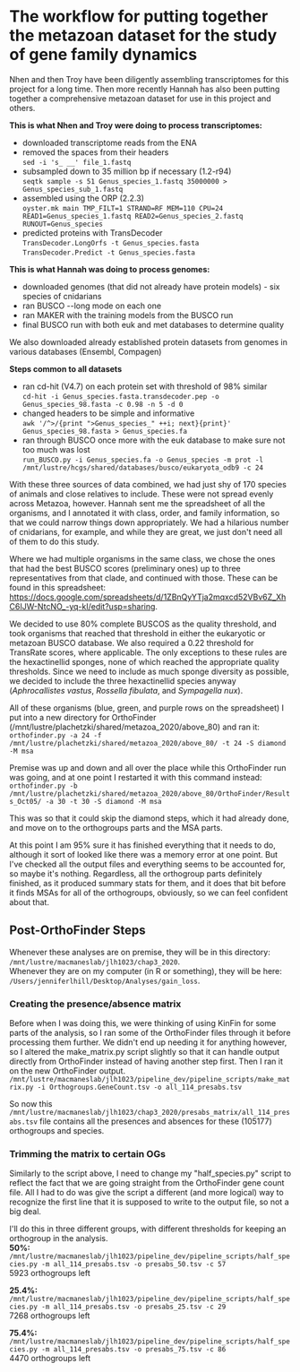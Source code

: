 # The workflow for putting together the metazoan dataset for the study of gene family dynamics  

Nhen and then Troy have been diligently assembling transcriptomes for this project for a long time. Then more recently Hannah has also been putting together a comprehensive metazoan dataset for use in this project and others.   

**This is what Nhen and Troy were doing to process transcriptomes:**  
- downloaded transcriptome reads from the ENA  
- removed the spaces from their headers  
    `sed -i 's_ __' file_1.fastq`  
- subsampled down to 35 million bp if necessary (1.2-r94)  
    `seqtk sample -s 51 Genus_species_1.fastq 35000000 > Genus_species_sub_1.fastq`  
- assembled using the ORP (2.2.3)  
    `oyster.mk main TMP_FILT=1 STRAND=RF MEM=110 CPU=24 READ1=Genus_species_1.fastq READ2=Genus_species_2.fastq RUNOUT=Genus_species`  
- predicted proteins with TransDecoder  
    `TransDecoder.LongOrfs -t Genus_species.fasta`  
    `TransDecoder.Predict -t Genus_species.fasta`  

**This is what Hannah was doing to process genomes:**  
- downloaded genomes (that did not already have protein models) - six species of cnidarians  
- ran BUSCO --long mode on each one  
- ran MAKER with the training models from the BUSCO run  
- final BUSCO run with both euk and met databases to determine quality  

We also downloaded already established protein datasets from genomes in various databases (Ensembl, Compagen)  

**Steps common to all datasets**  
- ran cd-hit (V4.7) on each protein set with threshold of 98% similar  
    `cd-hit -i Genus_species.fasta.transdecoder.pep -o Genus_species_98.fasta -c 0.98 -n 5 -d 0`  
- changed headers to be simple and informative  
    `awk '/^>/{print ">Genus_species_" ++i; next}{print}' Genus_species_98.fasta > Genus_species.fa`  
- ran through BUSCO once more with the euk database to make sure not too much was lost  
    `run_BUSCO.py -i Genus_species.fa -o Genus_species -m prot -l /mnt/lustre/hcgs/shared/databases/busco/eukaryota_odb9 -c 24`  


With these three sources of data combined, we had just shy of 170 species of animals and close relatives to include. These were not spread evenly across Metazoa, however. Hannah sent me the spreadsheet of all the organisms, and I annotated it with class, order, and family information, so that we could narrow things down appropriately. We had a hilarious number of cnidarians, for example, and while they are great, we just don't need all of them to do this study.  

Where we had multiple organisms in the same class, we chose the ones that had the best BUSCO scores (preliminary ones) up to three representatives from that clade, and continued with those. These can be found in this spreadsheet: https://docs.google.com/spreadsheets/d/1ZBnQyYTja2mqxcd52VBv6Z_XhC6IJW-NtcNO_-yq-kI/edit?usp=sharing.  

We decided to use 80% complete BUSCOS as the quality threshold, and took organisms that reached that threshold in either the eukaryotic or metazoan BUSCO database. We also required a 0.22 threshold for TransRate scores, where applicable. The only exceptions to these rules are the hexactinellid sponges, none of which reached the appropriate quality thresholds. Since we need to include as much sponge diversity as possible, we decided to include the three hexactinellid species anyway (*Aphrocallistes vastus*, *Rossella fibulata*, and *Sympagella nux*).  

All of these organisms (blue, green, and purple rows on the spreadsheet) I put into a new directory for OrthoFinder (/mnt/lustre/plachetzki/shared/metazoa_2020/above_80) and ran it:  
`orthofinder.py -a 24 -f /mnt/lustre/plachetzki/shared/metazoa_2020/above_80/ -t 24 -S diamond -M msa`


Premise was up and down and all over the place while this OrthoFinder run was going, and at one point I restarted it with this command instead:  
`orthofinder.py -b /mnt/lustre/plachetzki/shared/metazoa_2020/above_80/OrthoFinder/Results_Oct05/ -a 30 -t 30 -S diamond -M msa`  

This was so that it could skip the diamond steps, which it had already done, and move on to the orthogroups parts and the MSA parts.  

At this point I am 95% sure it has finished everything that it needs to do, although it sort of looked like there was a memory error at one point. But I've checked all the output files and everything seems to be accounted for, so maybe it's nothing. Regardless, all the orthogroup parts definitely finished, as it produced summary stats for them, and it does that bit before it finds MSAs for all of the orthogroups, obviously, so we can feel confident about that.  


## Post-OrthoFinder Steps  

Whenever these analyses are on premise, they will be in this directory: `/mnt/lustre/macmaneslab/jlh1023/chap3_2020`.  
Whenever they are on my computer (in R or something), they will be here: `/Users/jenniferlhill/Desktop/Analyses/gain_loss`.  



### Creating the presence/absence matrix  

Before when I was doing this, we were thinking of using KinFin for some parts of the analysis, so I ran some of the OrthoFinder files through it before processing them further. We didn't end up needing it for anything however, so I altered the make_matrix.py script slightly so that it can handle output directly from OrthoFinder instead of having another step first. Then I ran it on the new OrthoFinder output.  
`/mnt/lustre/macmaneslab/jlh1023/pipeline_dev/pipeline_scripts/make_matrix.py -i Orthogroups.GeneCount.tsv -o all_114_presabs.tsv`  

So now this `/mnt/lustre/macmaneslab/jlh1023/chap3_2020/presabs_matrix/all_114_presabs.tsv` file contains all the presences and absences for these (105177) orthogroups and species.  

### Trimming the matrix to certain OGs  

Similarly to the script above, I need to change my "half_species.py" script to reflect the fact that we are going straight from the OrthoFinder gene count file. All I had to do was give the script a different (and more logical) way to recognize the first line that it is supposed to write to the output file, so not a big deal.  

I'll do this in three different groups, with different thresholds for keeping an orthogroup in the analysis.  
**50%:** `/mnt/lustre/macmaneslab/jlh1023/pipeline_dev/pipeline_scripts/half_species.py -m all_114_presabs.tsv -o presabs_50.tsv -c 57`  
5923 orthogroups left  

**25.4%:** `/mnt/lustre/macmaneslab/jlh1023/pipeline_dev/pipeline_scripts/half_species.py -m all_114_presabs.tsv -o presabs_25.tsv -c 29`  
7268 orthogroups left  

**75.4%:** `/mnt/lustre/macmaneslab/jlh1023/pipeline_dev/pipeline_scripts/half_species.py -m all_114_presabs.tsv -o presabs_75.tsv -c 86`  
4470 orthogroups left  

